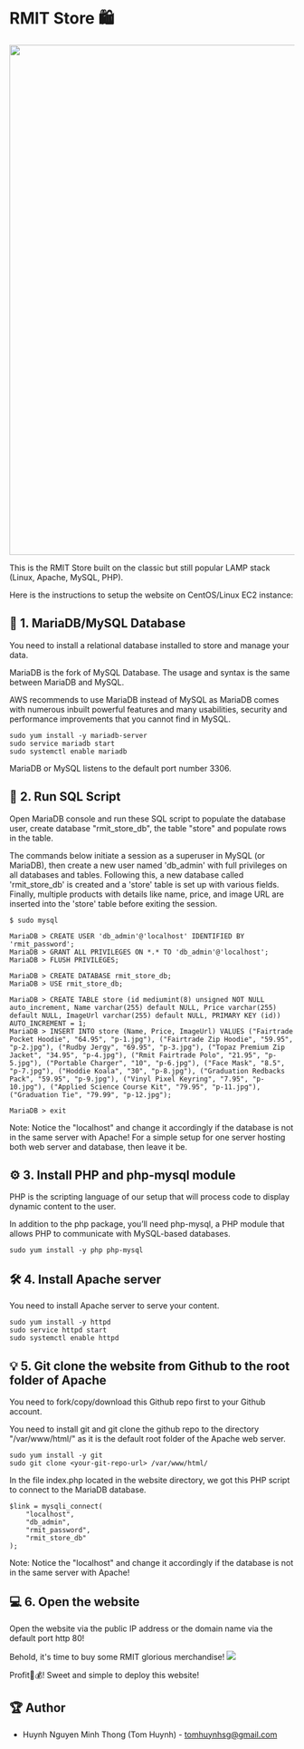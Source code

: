 # RMIT Store 🛍️
<p align="center">
    <img src="https://i.imgur.com/e6H7HA3.jpg" width=900>
</p>

This is the RMIT Store built on the classic but still popular LAMP stack (Linux, Apache, MySQL, PHP).

Here is the instructions to setup the website on CentOS/Linux EC2 instance:

## 📙 1. MariaDB/MySQL Database

You need to install a relational database installed to store and manage your data.

MariaDB is the fork of MySQL Database. The usage and syntax is the same between MariaDB and MySQL. 

AWS recommends to use MariaDB instead of MySQL as MariaDB comes with numerous inbuilt powerful features and many usabilities, security and performance improvements that you cannot find in MySQL.
```
sudo yum install -y mariadb-server
sudo service mariadb start
sudo systemctl enable mariadb
```
MariaDB or MySQL listens to the default port number 3306.

## 📜 2. Run SQL Script

Open MariaDB console and run these SQL script to populate the database user, create database "rmit_store_db", the table "store" and populate rows in the table.

The commands below initiate a session as a superuser in MySQL (or MariaDB), then create a new user named 'db_admin' with full privileges on all databases and tables. 
Following this, a new database called 'rmit_store_db' is created and a 'store' table is set up with various fields. 
Finally, multiple products with details like name, price, and image URL are inserted into the 'store' table before exiting the session.

```
$ sudo mysql

MariaDB > CREATE USER 'db_admin'@'localhost' IDENTIFIED BY 'rmit_password';
MariaDB > GRANT ALL PRIVILEGES ON *.* TO 'db_admin'@'localhost';
MariaDB > FLUSH PRIVILEGES;

MariaDB > CREATE DATABASE rmit_store_db;
MariaDB > USE rmit_store_db;

MariaDB > CREATE TABLE store (id mediumint(8) unsigned NOT NULL auto_increment, Name varchar(255) default NULL, Price varchar(255) default NULL, ImageUrl varchar(255) default NULL, PRIMARY KEY (id)) AUTO_INCREMENT = 1;
MariaDB > INSERT INTO store (Name, Price, ImageUrl) VALUES ("Fairtrade Pocket Hoodie", "64.95", "p-1.jpg"), ("Fairtrade Zip Hoodie", "59.95", "p-2.jpg"), ("Rudby Jergy", "69.95", "p-3.jpg"), ("Topaz Premium Zip Jacket", "34.95", "p-4.jpg"), ("Rmit Fairtrade Polo", "21.95", "p-5.jpg"), ("Portable Charger", "10", "p-6.jpg"), ("Face Mask", "8.5", "p-7.jpg"), ("Hoddie Koala", "30", "p-8.jpg"), ("Graduation Redbacks Pack", "59.95", "p-9.jpg"), ("Vinyl Pixel Keyring", "7.95", "p-10.jpg"), ("Applied Science Course Kit", "79.95", "p-11.jpg"), ("Graduation Tie", "79.99", "p-12.jpg");

MariaDB > exit
```
Note: Notice the "localhost" and change it accordingly if the database is not in the same server with Apache! For a simple setup for one server hosting both web server and database, then leave it be.

## ⚙️ 3. Install PHP and php-mysql module

PHP is the scripting language of our setup that will process code to display dynamic content to the user. 

In addition to the php package, you’ll need php-mysql, a PHP module that allows PHP to communicate with MySQL-based databases.
```
sudo yum install -y php php-mysql
```

## 🛠️ 4. Install Apache server

You need to install Apache server to serve your content.
```
sudo yum install -y httpd
sudo service httpd start
sudo systemctl enable httpd
```

## 💡 5. Git clone the website from Github to the root folder of Apache

You need to fork/copy/download this Github repo first to your Github account.

You need to install git and git clone the github repo to the directory "/var/www/html/" as it is the default root folder of the Apache web server.
```
sudo yum install -y git
sudo git clone <your-git-repo-url> /var/www/html/
```

In the file index.php located in the website directory, we got this PHP script to connect to the MariaDB database.
```
$link = mysqli_connect(
    "localhost",
    "db_admin",
    "rmit_password",
    "rmit_store_db"
);
```
Note: Notice the "localhost" and change it accordingly if the database is not in the same server with Apache!

## 💻 6. Open the website

Open the website via the public IP address or the domain name via the default port http 80!

Behold, it's time to buy some RMIT glorious merchandise!
<img src="https://i.imgur.com/YBUd8Ol.png">

Profit💸💰! Sweet and simple to deploy this website!

## 🏆 Author
- Huynh Nguyen Minh Thong (Tom Huynh) - tomhuynhsg@gmail.com
